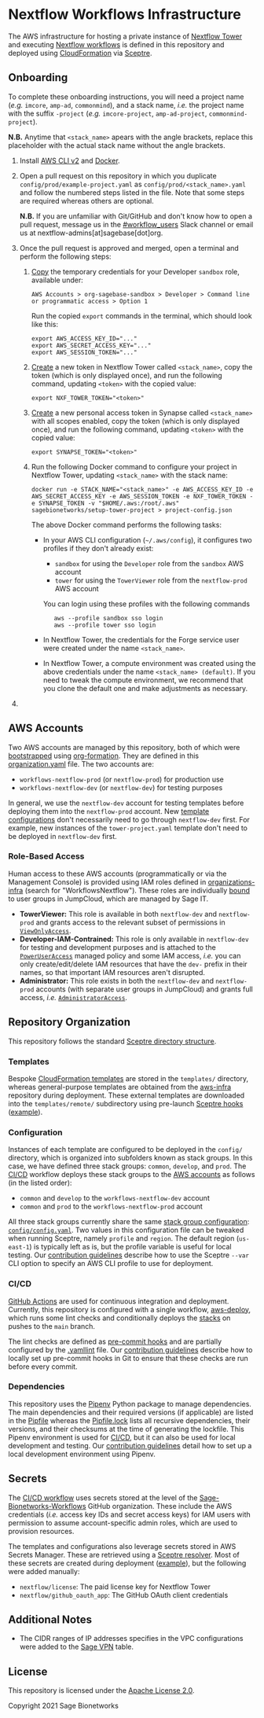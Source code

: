 # Nextflow Workflows Infrastructure

The AWS infrastructure for hosting a private instance of [Nextflow Tower](https://tower.nf/) and executing [Nextflow workflows](https://nextflow.io/) is defined in this repository and deployed using [CloudFormation](https://aws.amazon.com/cloudformation/) via [Sceptre](https://sceptre.cloudreach.com/).

## Onboarding

To complete these onboarding instructions, you will need a project name (_e.g._ `imcore`, `amp-ad`, `commonmind`), and a stack name, _i.e._ the project name with the suffix `-project` (_e.g._ `imcore-project`, `amp-ad-project`, `commonmind-project`).

**N.B.** Anytime that `<stack_name>` apears with the angle brackets, replace this placeholder with the actual stack name without the angle brackets.

1. Install [AWS CLI v2](https://docs.aws.amazon.com/cli/latest/userguide/install-cliv2.html) and [Docker](https://docs.docker.com/engine/install/).

2. Open a pull request on this repository in which you duplicate `config/prod/example-project.yaml` as `config/prod/<stack_name>.yaml` and follow the numbered steps listed in the file. Note that some steps are required whereas others are optional.

   **N.B.** If you are unfamiliar with Git/GitHub and don't know how to open a pull request, message us in the [#workflow_users](https://sagebionetworks.slack.com/archives/C8SJHFCKT) Slack channel or email us at nextflow-admins[at]sagebase[dot]org.

3. Once the pull request is approved and merged, open a terminal and perform the following steps:

   1. [Copy](https://d-906769aa66.awsapps.com/start#/) the temporary credentials for your Developer `sandbox` role, available under:
      ```
      AWS Accounts > org-sagebase-sandbox > Developer > Command line or programmatic access > Option 1
      ```
      Run the copied `export` commands in the terminal, which should look like this:
      ```
      export AWS_ACCESS_KEY_ID="..."
      export AWS_SECRET_ACCESS_KEY="..."
      export AWS_SESSION_TOKEN="..."
      ```

      <!-- TODO: Update link with our production instance of Tower -->
   2. [Create](https://tower-dev.sagebionetworks.org/tokens) a new token in Nextflow Tower called `<stack_name>`, copy the token (which is only displayed once), and run the following command, updating `<token>` with the copied value:
      ```
      export NXF_TOWER_TOKEN="<token>"
      ```

   3. [Create](https://www.synapse.org/#!PersonalAccessTokens:) a new personal access token in Synapse called `<stack_name>` with all scopes enabled, copy the token (which is only displayed once), and run the following command, updating `<token>` with the copied value:
      ```
      export SYNAPSE_TOKEN="<token>"
      ```

   4. Run the following Docker command to configure your project in Nextflow Tower, updating `<stack_name>` with the stack name:
      ```
      docker run -e STACK_NAME="<stack_name>" -e AWS_ACCESS_KEY_ID -e AWS_SECRET_ACCESS_KEY -e AWS_SESSION_TOKEN -e NXF_TOWER_TOKEN -e SYNAPSE_TOKEN -v "$HOME/.aws:/root/.aws" sagebionetworks/setup-tower-project > project-config.json
      ```

      The above Docker command performs the following tasks:

      - In your AWS CLI configuration (`~/.aws/config`), it configures two profiles if they don't already exist:
        - `sandbox` for using the `Developer` role from the `sandbox` AWS account
        - `tower` for using the `TowerViewer` role from the `nextflow-prod` AWS account

        You can login using these profiles with the following commands
        ```
           aws --profile sandbox sso login
           aws --profile tower sso login
        ```

      - In Nextflow Tower, the credentials for the Forge service user were created under the name `<stack_name>`.

      - In Nextflow Tower, a compute environment was created using the above credentials under the name `<stack_name> (default)`. If you need to tweak the compute environment, we recommend that you clone the default one and make adjustments as necessary.

4.

## AWS Accounts

Two AWS accounts are managed by this repository, both of which were [bootstrapped](https://sagebionetworks.jira.com/wiki/spaces/IT/pages/2058878986/Bootstrapping+AWS+Project+Accounts) using [org-formation](https://github.com/org-formation/org-formation-cli). They are defined in this [organization.yaml](https://github.com/Sage-Bionetworks-IT/organizations-infra/blob/master/org-formation/organization.yaml) file. The two accounts are:

- `workflows-nextflow-prod` (or `nextflow-prod`) for production use
- `workflows-nextflow-dev` (or `nextflow-dev`) for testing purposes

In general, we use the `nextflow-dev` account for testing templates before deploying them into the `nextflow-prod` account. New [template configurations](#configuration) don't necessarily need to go through `nextflow-dev` first. For example, new instances of the `tower-project.yaml` template don't need to be deployed in `nextflow-dev` first.

### Role-Based Access

Human access to these AWS accounts (programmatically or via the Management Console) is provided using IAM roles defined in [organizations-infra](https://github.com/Sage-Bionetworks-IT/organizations-infra/blob/master/org-formation/700-aws-sso/_tasks.yaml) (search for "WorkflowsNextflow"). These roles are individually [bound](https://github.com/Sage-Bionetworks-IT/organizations-infra/blob/master/org-formation/700-aws-sso/README.md) to user groups in JumpCloud, which are managed by Sage IT.

- **TowerViewer:** This role is available in both `nextflow-dev` and `nextflow-prod` and grants access to the relevant subset of permissions in [`ViewOnlyAccess`](https://docs.aws.amazon.com/IAM/latest/UserGuide/access_policies_job-functions.html#jf_view-only-user).
- **Developer-IAM-Contrained:** This role is only available in `nextflow-dev` for testing and development purposes and is attached to the [`PowerUserAccess`](https://docs.aws.amazon.com/IAM/latest/UserGuide/access_policies_job-functions.html#jf_developer-power-user) managed policy and some IAM access, _i.e._ you can only create/edit/delete IAM resources that have the `dev-` prefix in their names, so that important IAM resources aren't disrupted.
- **Administrator:** This role exists in both the `nextflow-dev` and `nextflow-prod` accounts (with separate user groups in JumpCloud) and grants full access, _i.e._ [`AdministratorAccess`](https://docs.aws.amazon.com/IAM/latest/UserGuide/access_policies_job-functions.html#jf_administrator).

## Repository Organization

This repository follows the standard [Sceptre directory structure](https://sceptre.cloudreach.com/2.6.3/docs/get_started.html#directory-structure).

### Templates

Bespoke [CloudFormation templates](https://docs.aws.amazon.com/AWSCloudFormation/latest/UserGuide/template-guide.html) are stored in the `templates/` directory, whereas general-purpose templates are obtained from the [aws-infra](https://github.com/Sage-Bionetworks/aws-infra/tree/master/templates) repository during deployment. These external templates are downloaded into the `templates/remote/` subdirectory using pre-launch [Sceptre hooks](https://sceptre.cloudreach.com/2.6.3/docs/hooks.html) ([example](https://github.com/Sage-Bionetworks-Workflows/aws-workflows-nextflow-infra/blob/db37741e53fa5276b33b24d1af247d8d29bc0e56/config/prod/nextflow-vpc.yaml#L6-L8)).

### Configuration

Instances of each template are configured to be deployed in the `config/` directory, which is organized into subfolders known as stack groups. In this case, we have defined three stack groups: `common`, `develop`, and `prod`. The [CI/CD](#cicd) workflow deploys these stack groups to the [AWS accounts](#aws-accounts) as follows (in the listed order):

- `common` and `develop` to the `workflows-nextflow-dev` account
- `common` and `prod` to the `workflows-nextflow-prod` account

All three stack groups currently share the same [stack group configuration](https://sceptre.cloudreach.com/2.6.3/docs/stack_group_config.html): [`config/config.yaml`](config/config.yaml). Two values in this configuration file can be tweaked when running Sceptre, namely `profile` and `region`. The default region (`us-east-1`) is typically left as is, but the profile variable is useful for local testing. Our [contribution guidelines](CONTRIBUTING.md) describe how to use the Sceptre `--var` CLI option to specify an AWS CLI profile to use for deployment.

### CI/CD

[GitHub Actions](https://github.com/features/actions) are used for continuous integration and deployment. Currently, this repository is configured with a single workflow, [aws-deploy](.github/workflows/aws-deploy.yaml), which runs some lint checks and conditionally deploys the [stacks](#configuration) on pushes to the `main` branch.

The lint checks are defined as [pre-commit hooks](.pre-commit-config.yaml) and are partially configured by the [.yamllint](.yamllint) file. Our [contribution guidelines](CONTRIBUTING.md) describe how to locally set up pre-commit hooks in Git to ensure that these checks are run before every commit.

### Dependencies

This repository uses the [Pipenv](https://pipenv.pypa.io/) Python package to manage dependencies. The main dependencies and their required versions (if applicable) are listed in the [Pipfile](Pipfile) whereas the [Pipfile.lock](Pipfile.lock) lists all recursive dependencies, their versions, and their checksums at the time of generating the lockfile. This Pipenv environment is used for [CI/CD](#cicd), but it can also be used for local development and testing. Our [contribution guidelines](CONTRIBUTING.md) detail how to set up a local development environment using Pipenv.

## Secrets

The [CI/CD workflow](#cicd) uses secrets stored at the level of the [Sage-Bionetworks-Workflows](https://github.com/Sage-Bionetworks-Workflows) GitHub organization. These include the AWS credentials (_i.e._ access key IDs and secret access keys) for IAM users with permission to assume account-specific admin roles, which are used to provision resources.

The templates and configurations also leverage secrets stored in AWS Secrets Manager. These are retrieved using a [Sceptre resolver](https://github.com/iAnomaly/sceptre-resolver-aws-secrets-manager). Most of these secrets are created during deployment ([example](https://github.com/Sage-Bionetworks-Workflows/aws-workflows-nextflow-infra/blob/db37741e53fa5276b33b24d1af247d8d29bc0e56/templates/nextflow-tower-secret.yaml#L14-L34)), but the following were added manually:

- `nextflow/license`: The paid license key for Nextflow Tower
- `nextflow/github_oauth_app`: The GitHub OAuth client credentials

## Additional Notes

- The CIDR ranges of IP addresses specifies in the VPC configurations were added to the [Sage VPN](https://sagebionetworks.jira.com/wiki/spaces/IT/pages/352976898/Sage+VPN) table.

## License

This repository is licensed under the [Apache License 2.0](LICENSE).

Copyright 2021 Sage Bionetworks
